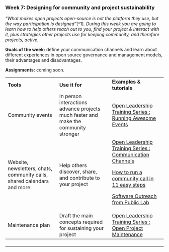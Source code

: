 
### **Week 7: Designing for community and project sustainability**

_“What makes open projects open-source is not the platform they use, but the way participation is designed”_[^1]_. During this week you are going to learn how to help others reach out to you, find your project & interact with it, plus strategies other projects use for keeping community, and therefore projects, active._

**Goals of the week:** define your communication channels and learn about different experiences in open source governance and management models, their advantages and disadvantages.

**Assignments:** coming soon.


<table>
  <tr>
   <td><strong>Tools</strong>
   </td>
   <td><strong>Use it for</strong>
   </td>
   <td><strong>Examples & tutorials</strong>
   </td>
  </tr>
  <tr>
   <td>Community events
   </td>
   <td>In person interactions advance projects much faster and make the community stronger
   </td>
   <td><a href="https://mozilla.github.io/open-leadership-training-series/articles/running-awesome-community-events/">Open Leadership Training Series : Running Awesome Events</a>
   </td>
  </tr>
  <tr>
   <td>Website, newsletters, chats, community calls, shared calendars and more
   </td>
   <td>Help others discover, share, and contribute to your project
   </td>
   <td><a href="https://mozilla.github.io/open-leadership-training-series/articles/open-communications/communicating-openly-about-your-work/">Open Leadership Training Series : Communication Channels</a>
<p>
<a href="https://opensource.com/open-organization/16/1/community-calls-will-increase-participation-your-open-organization">How to run a community call in 11 easy steps</a>
<p>
<a href="https://publiclab.org/wiki/software-outreach">Software Outreach from Public Lab</a>
   </td>
  </tr>
  <tr>
   <td>Maintenance plan
   </td>
   <td>Draft the main concepts required for sustaining your project
   </td>
   <td><a href="https://mozilla.github.io/open-leadership-training-series/articles/open-project-maintenance/open-project-maintenance/">Open Leadership Training Series : Open Project Maintenance</a>
   </td>
  </tr>
</table>



###

---
